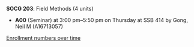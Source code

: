**SOCG 203**: Field Methods (4 units)

- **A00** (Seminar) at 3:00 pm–5:50 pm on Thursday at SSB 414 by Gong, Neil M (A16713057)

[Enrollment numbers over time](./SOCG203.tsv)
